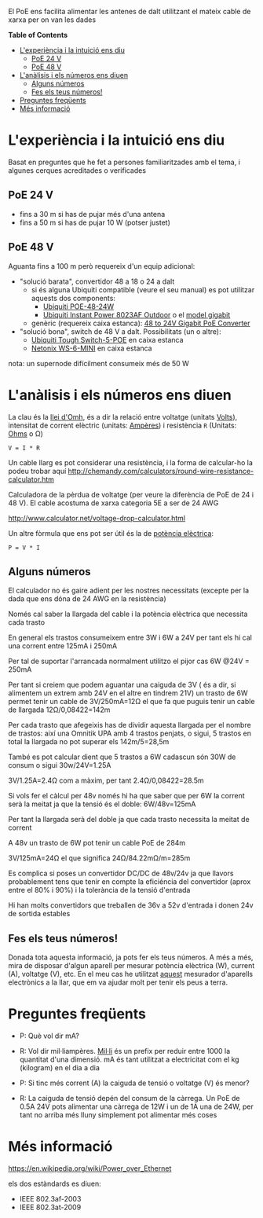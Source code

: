 El PoE ens facilita alimentar les antenes de dalt utilitzant el mateix cable de xarxa per on van les dades

<!-- START doctoc generated TOC please keep comment here to allow auto update -->
<!-- DON'T EDIT THIS SECTION, INSTEAD RE-RUN doctoc TO UPDATE -->
**Table of Contents**

- [L'experiència i la intuició ens diu](#lexperi%C3%A8ncia-i-la-intuici%C3%B3-ens-diu)
  - [PoE 24 V](#poe-24-v)
  - [PoE 48 V](#poe-48-v)
- [L'anàlisis i els números ens diuen](#lan%C3%A0lisis-i-els-n%C3%BAmeros-ens-diuen)
  - [Alguns números](#alguns-n%C3%BAmeros)
  - [Fes els teus números!](#fes-els-teus-n%C3%BAmeros)
- [Preguntes freqüents](#preguntes-freq%C3%BCents)
- [Més informació](#m%C3%A9s-informaci%C3%B3)

<!-- END doctoc generated TOC please keep comment here to allow auto update -->


# L'experiència i la intuició ens diu

Basat en preguntes que he fet a persones familiaritzades amb el tema, i algunes cerques acreditades o verificades

## PoE 24 V

- fins a 30 m si has de pujar més d'una antena
- fins a 50 m si has de pujar 10 W (potser justet)

## PoE 48 V

Aguanta fins a 100 m però requereix d'un equip adicional:

- "solució barata", convertidor 48 a 18 o 24 a dalt
    - si és alguna Ubiquiti compatible (veure el seu manual) es pot utilitzar aquests dos components:
        - [Ubiquiti POE-48-24W](https://dl.ubnt.com/poe48_ds.pdf)
        - [Ubiquiti Instant Power 8023AF Outdoor](https://dl.ubnt.com/datasheets/instant/instant8023af.pdf) o el [model gigabit](https://dl.ubnt.com/datasheets/instant/Instant_802.3af_Gigabit_PoE_Converters_DS.pdf)
    - genèric (requereix caixa estanca): [48 to 24V Gigabit PoE Converter](https://mikrotik.com/product/rbgpoe_con_hp)
- "solució bona", switch de 48 V a dalt. Possibilitats (un o altre):
    - [Ubiquiti Tough Switch-5-POE](https://dl.ubnt.com/datasheets/toughswitch/TOUGHSwitch_PoE_DS.pdf) en caixa estanca
    - [Netonix WS-6-MINI](https://www.netonix.com/ws-6-mini.html) en caixa estanca

nota: un supernode difícilment consumeix més de 50 W

# L'anàlisis i els números ens diuen

La clau és la [llei d'Omh](https://ca.wikipedia.org/wiki/Llei_d%27Ohm), és a dir la relació entre voltatge (unitats [Volts](https://ca.wikipedia.org/wiki/Volt)), intensitat de corrent elèctric (unitats: [Ampères](https://ca.wikipedia.org/wiki/Ampere)) i resistència `R` (Unitats: [Ohms](https://ca.wikipedia.org/wiki/Ohm) o Ω)

    V = I * R

Un cable llarg es pot considerar una resistència, i la forma de calcular-ho la podeu trobar aquí http://chemandy.com/calculators/round-wire-resistance-calculator.htm 

Calculadora de la pèrdua de voltatge (per veure la diferència de PoE de 24 i 48 V). El cable acostuma de xarxa categoria 5E a ser de 24 AWG

http://www.calculator.net/voltage-drop-calculator.html

Un altre fòrmula que ens pot ser útil és la de [potència elèctrica](https://ca.wikipedia.org/wiki/Pot%C3%A8ncia_el%C3%A8ctrica#Pot.C3.A8ncia_en_corrent_continu):

    P = V * I

## Alguns números

El calculador no és gaire adient per les nostres necessitats (excepte per la dada que ens dóna de 24 AWG en la resistència)

Només cal saber la llargada del cable i la potència elèctrica que necessita cada trasto

En general els trastos consumeixem entre 3W i 6W a 24V per tant els hi cal una corrent entre 125mA i 250mA

Per tal de suportar l'arrancada normalment utilitzo el pijor cas 6W @24V = 250mA

Per tant si creiem que podem aguantar una caiguda de 3V ( és a dir, si alimentem un extrem amb 24V en el altre en tindrem 21V) un trasto de 6W permet tenir un cable de 3V/250mA=12Ω el que fa que puguis tenir un cable de llargada 12Ω/0,08422=142m

Per cada trasto que afegeixis has de dividir aquesta llargada per el nombre de trastos: així una Omnitik UPA amb 4 trastos penjats, o sigui, 5 trastos en total la llargada no pot superar els 142m/5=28,5m

També es pot calcular dient que 5 trastos a 6W cadascun són 30W de consum o sigui 30w/24V=1.25A

3V/1.25A=2.4Ω com a màxim, per tant 2.4Ω/0,08422=28.5m

Si vols fer el càlcul per 48v només hi ha que saber que per 6W la corrent serà la meitat ja que la tensió és el doble: 6W/48v=125mA

Per tant la llargada serà del doble ja que cada trasto necessita la meitat de corrent

A 48v un trasto de 6W pot tenir un cable PoE de 284m

3V/125mA=24Ω el que significa 24Ω/84.22mΩ/m=285m

Es complica si poses un convertidor DC/DC de 48v/24v ja que llavors probablement tens que tenir en compte la eficiéncia del convertidor (aprox entre el 80% i 90%) i la tolerància de la tensió d'entrada

Hi han molts convertidors que treballen de 36v a 52v d'entrada i donen 24v de sortida estables

## Fes els teus números!

Donada tota aquesta informació, ja pots fer els teus números. A més a més, mira de disposar d'algun aparell per mesurar potència elèctrica (W), current (A), voltatge (V), etc. En el meu cas he utilitzat [aquest](http://www.conrad.fr/ce/fr/product/090158/Compteur-de-consommation-Chacon-54355) mesurador d'aparells electrònics a la llar, que em va ajudar molt per tenir els peus a terra.

# Preguntes freqüents

- P: Què vol dir mA?
- R: Vol dir mil·liampères. [Mil·li](https://ca.wikipedia.org/wiki/Mil·li) és un prefix per reduir entre 1000 la quantitat d'una dimensió. mA és tant utilitzat a electricitat com el kg (kilogram) en el dia a dia

- P: Si tinc més corrent (A) la caiguda de tensió o voltatge (V) és menor?
- R: La caiguda de tensió depén del consum de la càrrega. Un PoE de 0.5A 24V pots alimentar una càrrega de 12W i un de 1A una de 24W, per tant no arriba més lluny simplement pot alimentar més coses

# Més informació

https://en.wikipedia.org/wiki/Power_over_Ethernet

els dos estàndards es diuen:

- IEEE 802.3af-2003
- IEEE 802.3at-2009
